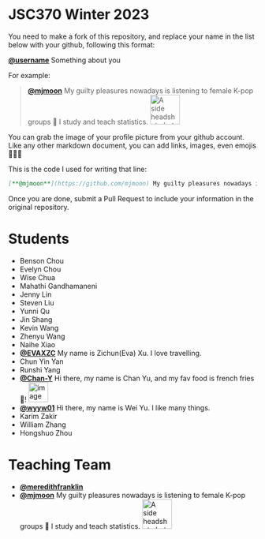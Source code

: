 # JSC370 Winter 2023

You need to make a fork of this repository, and replace your name in the list below with your github, following this format:

[**@username**]() Something about you

For example:

> [**@mjmoon**](https://github.com/mjmoon) My guilty pleasures nowadays is listening to female K-pop groups 🎵 I study and teach statistics. <img src="https://avatars.githubusercontent.com/u/18671161?s=400&v=4" alt="A side headshot photo in black and white of Michael" width="60px">  


You can grab the image of your profile picture from your github account. Like any other markdown document, you can add links, images, even emojis 🍋🍰🐸

This is the code I used for writing that line:

```md
[**@mjmoon**](https://github.com/mjmoon) My guilty pleasures nowadays is listening to female K-pop groups 🎵 I study and teach statistics. <img src="https://avatars.githubusercontent.com/u/18671161?s=400&v=4" alt="A side headshot photo in black and white of Michael" width="60px">
```

Once you are done, submit a Pull Request to include your information in the original repository.

# Students


- Benson Chou
- Evelyn Chou
- Wise Chua
- Mahathi Gandhamaneni
- Jenny Lin
- Steven Liu
- Yunni Qu
- Jin Shang
- Kevin Wang
- Zhenyu Wang
- Naihe Xiao
- [**@EVAXZC**](https://github.com/EVAXZC) My name is Zichun(Eva) Xu. I love travelling.
- Chun Yin Yan
- Runshi Yang
- [**@Chan-Y**](https://github.com/Chan-Y) Hi there, my name is Chan Yu, and my fav food is french fries🍟! <img src="https://avatars.githubusercontent.com/u/55168779?s=40&v=4" alt="image of my github profile picture" width="40px">
- [**@wyyw01**](https://github.com/wyyw01) Hi there, my name is Wei Yu. I like many things.
- Karim Zakir
- William Zhang
- Hongshuo Zhou


# Teaching Team

- [**@meredithfranklin**](https://github.com/meredithfranklin)
- [**@mjmoon**](https://github.com/mjmoon) My guilty pleasures nowadays is listening to female K-pop groups 🎵 I study and teach statistics. <img src="https://avatars.githubusercontent.com/u/18671161?s=400&v=4" alt="A side headshot photo in black and white of Michael" width="60px">

